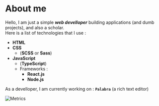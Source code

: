 # About me
Hello, I am just a simple _**web develloper**_ building applications (and dumb projects), and also a scholar.<br>
Here is a list of technologies that I use : 

* **HTML** 
* **CSS**
  * (**SCSS** or **Sass**)
* **JavaScript**
  * (**TypeScript**)
  * Frameworks :
    * **React.js**
    * **Node.js**

As a develloper, I am currently working on : **`Palabra`** (a rich text editor)

![Metrics](https://metrics.lecoq.io/cm-verbose?template=classic&base.header=0&base.activity=0&base.community=0&base.metadata=0&isocalendar=1&languages=1&isocalendar.duration=half-year&languages.limit=8&languages.sections=most-used&languages.colors=github&languages.threshold=0%25&languages.indepth=false&languages.analysis.timeout=15&languages.categories=markup%2C%20programming&languages.recent.categories=markup%2C%20programming&languages.recent.load=300&languages.recent.days=14&config.timezone=America%2FToronto)
